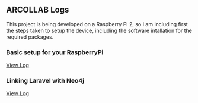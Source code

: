 ## ARCOLLAB Logs

This project is being developed on a Raspberry Pi 2, so I am including first the steps taken to setup the device, including the software intallation for the required packages.

### Basic setup for your RaspberryPi

[View Log](/log1.md)

### Linking Laravel with Neo4j

[View Log](/log2.md)
